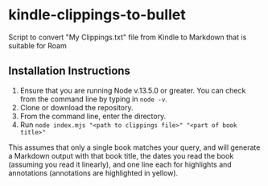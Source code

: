 # kindle-clippings-to-bullet

Script to convert "My Clippings.txt" file from Kindle to Markdown that is suitable for Roam

## Installation Instructions

1. Ensure that you are running Node v.13.5.0 or greater. You can check from the command line by typing in `node -v`.
1. Clone or download the repository.
1. From the command line, enter the directory.
1. Run `node index.mjs "<path to clippings file>" "<part of book title>"`

This assumes that only a single book matches your query, and will generate a Markdown output with that book title, the dates you read the book (assuming you read it linearly), and one line each for highlights and annotations (annotations are highlighted in yellow).
